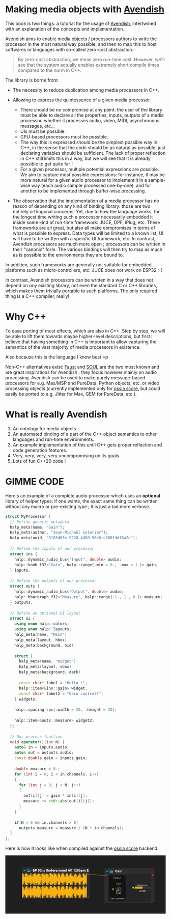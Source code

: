 # Making media objects with [Avendish](https://github.com/celtera/avendish)

This book is two things: a tutorial for the usage of [Avendish](https://github.com/celtera/avendish), intertwined with 
an explanation of the concepts and implementation.

Avendish aims to enable media objects / processors authors to write the processor in the most natural way possible, and then to map this to host softwares or languages with so-called zero-cost abstraction.

> By zero-cost abstraction, we mean zero run-time cost. However, we'll see that the system actually enables extremely short compile times compared to the norm in C++.

The library is borne from:

- The necessity to reduce duplication among media processors in C++. 

- Allowing to express the quintessence of a given media processor.
    * There should be no compromise at any point: the user of the library must be able to declare all the properties, inputs, outputs of a media processor, whether it processes audio, video, MIDI, asynchronous messages, etc...
    * UIs must be possible.
    * GPU-based processors must be possible.
    * The way this is expressed should be the simplest possible way in C++, in the sense that the code should be as natural as possible: just declaring variables should be sufficient. The lack of proper reflection in C++ still limits this in a way, but we will see that it is already possible to get quite far !
    * For a given processor, multiple potential expressions are possible. We aim to capture most possible expressions: for instance, it may be more natural for a given audio processor to implement it in a sample-wise way (each audio sample processed one-by-one), and for another to be implemented through buffer-wise processing.
  
- The observation that the implementation of a media processor has no reason of depending on any kind of binding library: those are two entirely orthogonal concerns. Yet, due to how the language works, for the longest time writing such a processor necessarily embedded it inside some kind of run-time framework: JUCE, DPF, iPlug, etc. These frameworks are all great, but also all make compromises in terms of what is possible to express. Data types will be limited to a known list, UI will have to be written with a specific UI framework, etc. In contrast, Avendish processors are much more open ; processors can be written in their "canonic" form. The various bindings will then try to map as much as is possible to the environments they are bound to.

In addition, such frameworks are generally not suitable for embedded platforms such as micro-controllers, etc. JUCE does not work on ESP32 :-) 

In contrast, Avendish processors can be written in a way that does not depend on *any* existing library, not even the standard C or C++ libraries, which makes them trivially portable to such platforms. The only required thing is a C++ compiler, really!

# Why C++

To ease porting of most effects, which are also in C++. Step by step, we will be able to lift them towards maybe higher-level descriptions, but first I believe that having something in C++ is important to allow capturing the semantics of the vast majority of media processors in existence.

Also because this is the language I know best =p

Non-C++ alternatives exist: [Faust](https://faust.grame.fr/) and [SOUL](https://soul.dev/) are the two most known and are great inspirations for Avendish ; they focus however mainly on audio processing. Avendish can be used to make purely message-based processors for e.g. Max/MSP and PureData, Python objects, etc. or video processing objects (currently implemented only for [ossia score](https://ossia.io), but could easily be ported to e.g. Jitter for Max, GEM for PureData, etc.).

# What is really Avendish

1. An ontology for media objects.
2. An automated binding of a part of the C++ object semantics to other languages and run-time environments.
3. An example implementation of this until C++ gets proper reflection and code generation features.
4. Very, very, very, very uncompromising on its goals.
5. Lots of fun C++20 code !

# GIMME CODE

Here's an example of a complete audio processor which uses an **optional** library of helper types:
if one wants, the exact same thing can be written without any macro or pre-existing type ; it is just a tad more verbose.

```cpp
struct MyProcessor {
  // Define generic metadata
  halp_meta(name, "Gain");
  halp_meta(author, "Jean-Michaël Celerier");
  halp_meta(uuid, "3183d03e-9228-4d50-98e0-e7601dd16a2e");

  // Define the inputs of our processor
  struct ins {
    halp::dynamic_audio_bus<"Input", double> audio;
    halp::knob_f32<"Gain", halp::range{.min = 0., .max = 1.}> gain;
  } inputs;

  // Define the outputs of our processor
  struct outs {
    halp::dynamic_audio_bus<"Output", double> audio;
    halp::hbargraph_f32<"Measure", halp::range{-1., 1., 0.}> measure;
  } outputs;

  // Define an optional UI layout
  struct ui {
    using enum halp::colors;
    using enum halp::layouts;
    halp_meta(name, "Main")
    halp_meta(layout, hbox)
    halp_meta(background, mid)

    struct {
      halp_meta(name, "Widget")
      halp_meta(layout, vbox)
      halp_meta(background, dark)

      const char* label = "Hello !";
      halp::item<&ins::gain> widget;
      const char* label2 = "Gain control!";
    } widgets;

    halp::spacing spc{.width = 20, .height = 20};

    halp::item<&outs::measure> widget2;
  };

  // Our process function
  void operator()(int N) {
    auto& in = inputs.audio;
    auto& out = outputs.audio;
    const double gain = inputs.gain;

    double measure = 0.;
    for (int i = 0; i < in.channels; i++)
    {
      for (int j = 0; j < N; j++)
      {
        out[i][j] = gain * in[i][j];
        measure += std::abs(out[i][j]);
      }
    }

    if(N > 0 && in.channels > 0)
      outputs.measure = measure / (N * in.channels);
  }
};
```

Here is how it looks like when compiled against the [ossia score](https://ossia.io) backend:

![Gain example](images/example.gif)